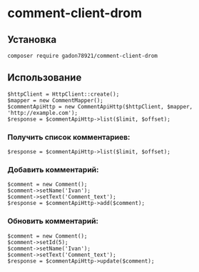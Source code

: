 # comment-client-drom

## Установка
`composer require gadon78921/comment-client-drom`

## Использование
```
$httpClient = HttpClient::create();
$mapper = new CommentMapper();
$commentApiHttp = new CommentApiHttp($httpClient, $mapper, 'http://example.com');
$response = $commentApiHttp->list($limit, $offset);
```
### Получить список комментариев:
```
$response = $commentApiHttp->list($limit, $offset);
```
### Добавить комментарий:
```
$comment = new Comment();
$comment->setName('Ivan');
$comment->setText('Comment_text');
$response = $commentApiHttp->add($comment);
```
### Обновить комментарий:
```
$comment = new Comment();
$comment->setId(5);
$comment->setName('Ivan');
$comment->setText('Comment_text');
$response = $commentApiHttp->update($comment);
```
